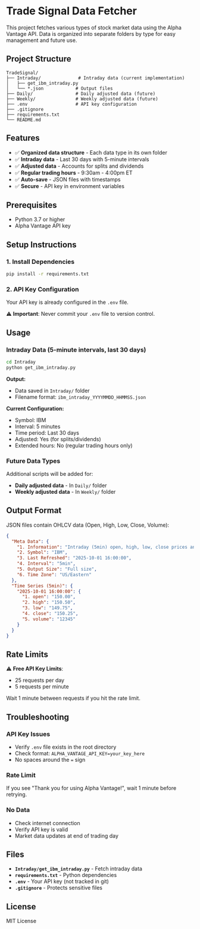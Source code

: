 # Trade Signal Data Fetcher

This project fetches various types of stock market data using the Alpha Vantage API. Data is organized into separate folders by type for easy management and future use.

## Project Structure

```
TradeSignal/
├── Intraday/              # Intraday data (current implementation)
│   ├── get_ibm_intraday.py
│   └── *.json            # Output files
├── Daily/                # Daily adjusted data (future)
├── Weekly/               # Weekly adjusted data (future)
├── .env                  # API key configuration
├── .gitignore
├── requirements.txt
└── README.md
```

## Features

- ✅ **Organized data structure** - Each data type in its own folder
- ✅ **Intraday data** - Last 30 days with 5-minute intervals
- ✅ **Adjusted data** - Accounts for splits and dividends
- ✅ **Regular trading hours** - 9:30am - 4:00pm ET
- ✅ **Auto-save** - JSON files with timestamps
- ✅ **Secure** - API key in environment variables

## Prerequisites

- Python 3.7 or higher
- Alpha Vantage API key

## Setup Instructions

### 1. Install Dependencies

```bash
pip install -r requirements.txt
```

### 2. API Key Configuration

Your API key is already configured in the `.env` file.

⚠️ **Important**: Never commit your `.env` file to version control.

## Usage

### Intraday Data (5-minute intervals, last 30 days)

```bash
cd Intraday
python get_ibm_intraday.py
```

**Output:**
- Data saved in `Intraday/` folder
- Filename format: `ibm_intraday_YYYYMMDD_HHMMSS.json`

**Current Configuration:**
- Symbol: IBM
- Interval: 5 minutes
- Time period: Last 30 days
- Adjusted: Yes (for splits/dividends)
- Extended hours: No (regular trading hours only)

### Future Data Types

Additional scripts will be added for:
- **Daily adjusted data** - In `Daily/` folder
- **Weekly adjusted data** - In `Weekly/` folder

## Output Format

JSON files contain OHLCV data (Open, High, Low, Close, Volume):

```json
{
  "Meta Data": {
    "1. Information": "Intraday (5min) open, high, low, close prices and volume",
    "2. Symbol": "IBM",
    "3. Last Refreshed": "2025-10-01 16:00:00",
    "4. Interval": "5min",
    "5. Output Size": "Full size",
    "6. Time Zone": "US/Eastern"
  },
  "Time Series (5min)": {
    "2025-10-01 16:00:00": {
      "1. open": "150.00",
      "2. high": "150.50",
      "3. low": "149.75",
      "4. close": "150.25",
      "5. volume": "12345"
    }
  }
}
```

## Rate Limits

⚠️ **Free API Key Limits**:
- 25 requests per day
- 5 requests per minute

Wait 1 minute between requests if you hit the rate limit.

## Troubleshooting

### API Key Issues
- Verify `.env` file exists in the root directory
- Check format: `ALPHA_VANTAGE_API_KEY=your_key_here`
- No spaces around the `=` sign

### Rate Limit
If you see "Thank you for using Alpha Vantage!", wait 1 minute before retrying.

### No Data
- Check internet connection
- Verify API key is valid
- Market data updates at end of trading day

## Files

- **`Intraday/get_ibm_intraday.py`** - Fetch intraday data
- **`requirements.txt`** - Python dependencies
- **`.env`** - Your API key (not tracked in git)
- **`.gitignore`** - Protects sensitive files

## License

MIT License
